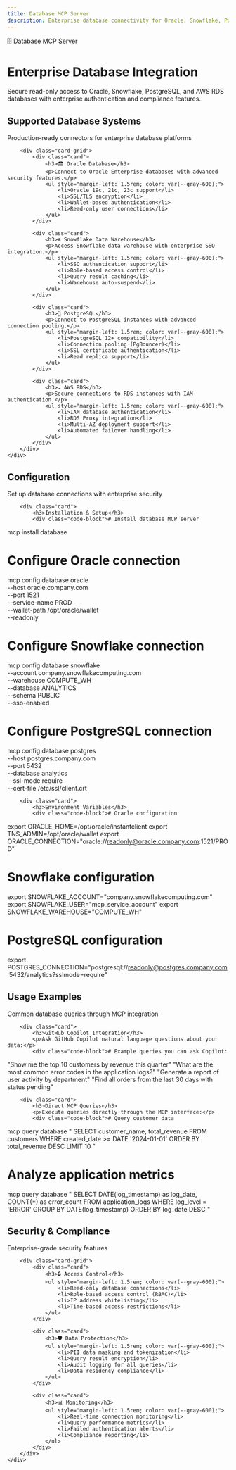 ```yaml
---
title: Database MCP Server
description: Enterprise database connectivity for Oracle, Snowflake, Postgres, and RDS
---
```


<div class="hero">
    <div class="container">
        <div class="hero-badge">🗄️ Database MCP Server</div>
        <h1>Enterprise Database Integration</h1>
        <p>Secure read-only access to Oracle, Snowflake, PostgreSQL, and AWS RDS databases with enterprise authentication and compliance features.</p>
    </div>
</div>

<div class="section">
    <div class="container">
        <div class="section-title">
            <h2>Supported Database Systems</h2>
            <p>Production-ready connectors for enterprise database platforms</p>
        </div>
        
        <div class="card-grid">
            <div class="card">
                <h3>🏛️ Oracle Database</h3>
                <p>Connect to Oracle Enterprise databases with advanced security features.</p>
                <ul style="margin-left: 1.5rem; color: var(--gray-600);">
                    <li>Oracle 19c, 21c, 23c support</li>
                    <li>SSL/TLS encryption</li>
                    <li>Wallet-based authentication</li>
                    <li>Read-only user connections</li>
                </ul>
            </div>
            
            <div class="card">
                <h3>❄️ Snowflake Data Warehouse</h3>
                <p>Access Snowflake data warehouse with enterprise SSO integration.</p>
                <ul style="margin-left: 1.5rem; color: var(--gray-600);">
                    <li>SSO authentication support</li>
                    <li>Role-based access control</li>
                    <li>Query result caching</li>
                    <li>Warehouse auto-suspend</li>
                </ul>
            </div>
            
            <div class="card">
                <h3>🐘 PostgreSQL</h3>
                <p>Connect to PostgreSQL instances with advanced connection pooling.</p>
                <ul style="margin-left: 1.5rem; color: var(--gray-600);">
                    <li>PostgreSQL 12+ compatibility</li>
                    <li>Connection pooling (PgBouncer)</li>
                    <li>SSL certificate authentication</li>
                    <li>Read replica support</li>
                </ul>
            </div>
            
            <div class="card">
                <h3>☁️ AWS RDS</h3>
                <p>Secure connections to RDS instances with IAM authentication.</p>
                <ul style="margin-left: 1.5rem; color: var(--gray-600);">
                    <li>IAM database authentication</li>
                    <li>RDS Proxy integration</li>
                    <li>Multi-AZ deployment support</li>
                    <li>Automated failover handling</li>
                </ul>
            </div>
        </div>
    </div>
</div>

<div class="section section-alt">
    <div class="container">
        <div class="section-title">
            <h2>Configuration</h2>
            <p>Set up database connections with enterprise security</p>
        </div>
        
        <div class="card">
            <h3>Installation & Setup</h3>
            <div class="code-block"># Install database MCP server
mcp install database

# Configure Oracle connection
mcp config database oracle \
  --host oracle.company.com \
  --port 1521 \
  --service-name PROD \
  --wallet-path /opt/oracle/wallet \
  --readonly

# Configure Snowflake connection  
mcp config database snowflake \
  --account company.snowflakecomputing.com \
  --warehouse COMPUTE_WH \
  --database ANALYTICS \
  --schema PUBLIC \
  --sso-enabled

# Configure PostgreSQL connection
mcp config database postgres \
  --host postgres.company.com \
  --port 5432 \
  --database analytics \
  --ssl-mode require \
  --cert-file /etc/ssl/client.crt</div>
        </div>
        
        <div class="card">
            <h3>Environment Variables</h3>
            <div class="code-block"># Oracle configuration
export ORACLE_HOME=/opt/oracle/instantclient
export TNS_ADMIN=/opt/oracle/wallet
export ORACLE_CONNECTION="oracle://readonly@oracle.company.com:1521/PROD"

# Snowflake configuration  
export SNOWFLAKE_ACCOUNT="company.snowflakecomputing.com"
export SNOWFLAKE_USER="mcp_service_account"
export SNOWFLAKE_WAREHOUSE="COMPUTE_WH"

# PostgreSQL configuration
export POSTGRES_CONNECTION="postgresql://readonly@postgres.company.com:5432/analytics?sslmode=require"</div>
        </div>
    </div>
</div>

<div class="section">
    <div class="container">
        <div class="section-title">
            <h2>Usage Examples</h2>
            <p>Common database queries through MCP integration</p>
        </div>
        
        <div class="card">
            <h3>GitHub Copilot Integration</h3>
            <p>Ask GitHub Copilot natural language questions about your data:</p>
            <div class="code-block"># Example queries you can ask Copilot:
"Show me the top 10 customers by revenue this quarter"
"What are the most common error codes in the application logs?"
"Generate a report of user activity by department"
"Find all orders from the last 30 days with status pending"</div>
        </div>
        
        <div class="card">
            <h3>Direct MCP Queries</h3>
            <p>Execute queries directly through the MCP interface:</p>
            <div class="code-block"># Query customer data
mcp query database "
  SELECT customer_name, total_revenue 
  FROM customers 
  WHERE created_date >= DATE '2024-01-01'
  ORDER BY total_revenue DESC 
  LIMIT 10
"

# Analyze application metrics
mcp query database "
  SELECT DATE(log_timestamp) as log_date, 
         COUNT(*) as error_count
  FROM application_logs 
  WHERE log_level = 'ERROR'
  GROUP BY DATE(log_timestamp)
  ORDER BY log_date DESC
"</div>
        </div>
    </div>
</div>

<div class="section section-alt">
    <div class="container">
        <div class="section-title">
            <h2>Security & Compliance</h2>
            <p>Enterprise-grade security features</p>
        </div>
        
        <div class="card-grid">
            <div class="card">
                <h3>🔒 Access Control</h3>
                <ul style="margin-left: 1.5rem; color: var(--gray-600);">
                    <li>Read-only database connections</li>
                    <li>Role-based access control (RBAC)</li>
                    <li>IP address whitelisting</li>
                    <li>Time-based access restrictions</li>
                </ul>
            </div>
            
            <div class="card">
                <h3>🛡️ Data Protection</h3>
                <ul style="margin-left: 1.5rem; color: var(--gray-600);">
                    <li>PII data masking and tokenization</li>
                    <li>Query result encryption</li>
                    <li>Audit logging for all queries</li>
                    <li>Data residency compliance</li>
                </ul>
            </div>
            
            <div class="card">
                <h3>📊 Monitoring</h3>
                <ul style="margin-left: 1.5rem; color: var(--gray-600);">
                    <li>Real-time connection monitoring</li>
                    <li>Query performance metrics</li>
                    <li>Failed authentication alerts</li>
                    <li>Compliance reporting</li>
                </ul>
            </div>
        </div>
    </div>
</div>